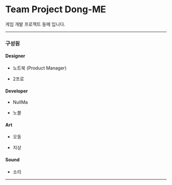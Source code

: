 # Team Project Dong-ME

게임 개발 프로젝트 동메 입니다.

***

### 구성원


#### Designer

- 노트북 (Product Manager)

- 2프로

#### Developer

- NullMa

- 노블


#### Art

- 오동

- 지상

#### Sound

- 소리

***
